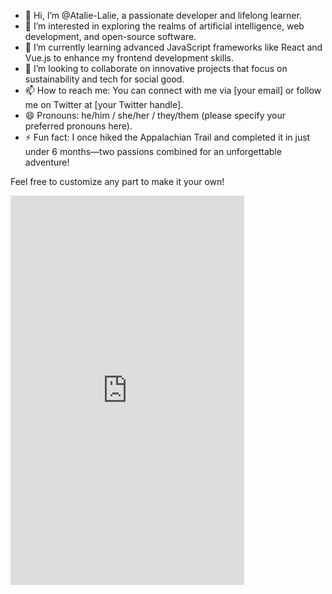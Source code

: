 - 👋 Hi, I’m @Atalie-Lalie, a passionate developer and lifelong learner.
- 👀 I’m interested in exploring the realms of artificial intelligence, web development, and open-source software.
- 🌱 I’m currently learning advanced JavaScript frameworks like React and Vue.js to enhance my frontend development skills.
- 💞️ I’m looking to collaborate on innovative projects that focus on sustainability and tech for social good.
- 📫 How to reach me: You can connect with me via [your email] or follow me on Twitter at [your Twitter handle].
- 😄 Pronouns: he/him / she/her / they/them (please specify your preferred pronouns here).
- ⚡ Fun fact: I once hiked the Appalachian Trail and completed it in just under 6 months—two passions combined for an unforgettable adventure!

Feel free to customize any part to make it your own!
<!---
Atalie-Lalie/Atalie-Lalie is a ✨ special ✨ repository because its `README.md` (this file) appears on your GitHub profile.
You can click the Preview link to take a look at your changes.
--->
<iframe width="374" height="623" src="https://zbd.gg/embed/ataliecruz" frameborder="0" />